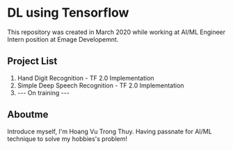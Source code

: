 # DL using Tensorflow
This repository was created in March 2020 while working at AI/ML Engineer Intern position at Emage Developemnt.

## Project List
1. Hand Digit Recognition - TF 2.0 Implementation
2. Simple Deep Speech Recognition - TF 2.0 Implementation
3. --- On training ---

## Aboutme
Introduce myself, I'm Hoang Vu Trong Thuy.
Having passnate for AI/ML technique to solve my hobbies's problem!
